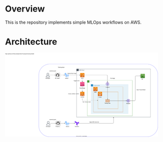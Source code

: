 # Overview
This is the repository implements simple MLOps workflows on AWS. 

# Architecture
![](./architecture.drawio.svg)

